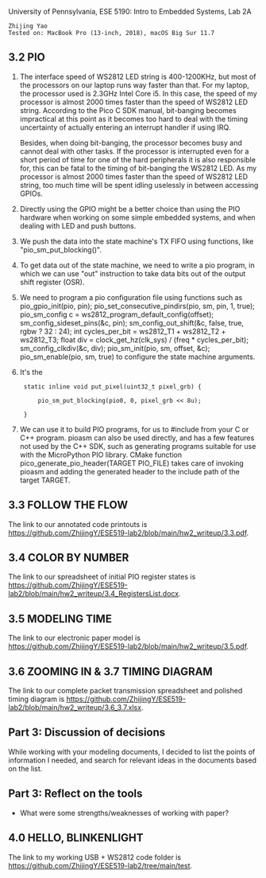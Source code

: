 University of Pennsylvania, ESE 5190: Intro to Embedded Systems, Lab 2A

    Zhijing Yao
    Tested on: MacBook Pro (13-inch, 2018), macOS Big Sur 11.7

## 3.2 PIO

1) The interface speed of WS2812 LED string is 400-1200KHz, but most of the processors on our laptop runs way faster than that. For my laptop, the processor used is 2.3GHz Intel Core i5. In this case, the speed of my processor is almost 2000 times faster than the speed of WS2812 LED string. According to the Pico C SDK manual, bit-banging becomes impractical at this point as it becomes too hard to deal with the timing uncertainty of actually entering an interrupt handler if using IRQ. 

    Besides, when doing bit-banging, the processor becomes busy and cannot deal with other tasks. If the processor is interrupted even for a short period of time for one of the hard peripherals it is also responsible for, this can be fatal to the timing of bit-banging the WS2812 LED. As my processor is almost 2000 times faster than the speed of WS2812 LED string, too much time will be spent idling uselessly in between accessing GPIOs.

2) Directly using the GPIO might be a better choice than using the PIO hardware when working on some simple embedded systems, and when dealing with LED and push buttons.
3) We push the data into the state machine's TX FIFO using functions, like "pio_sm_put_blocking()".
4) To get data out of the state machine, we need to write a pio program, in which we can use "out" instruction to take data bits out of the output shift register (OSR).
5) We need to program a pio configuration file using functions such as pio_gpio_init(pio, pin); pio_set_consecutive_pindirs(pio, sm, pin, 1, true);  pio_sm_config c = ws2812_program_default_config(offset); sm_config_sideset_pins(&c, pin); sm_config_out_shift(&c, false, true, rgbw ? 32 : 24); int cycles_per_bit = ws2812_T1 + ws2812_T2 + ws2812_T3; float div = clock_get_hz(clk_sys) / (freq * cycles_per_bit); sm_config_clkdiv(&c, div); pio_sm_init(pio, sm, offset, &c); pio_sm_enable(pio, sm, true) to configure the state machine arguments.
6) It's the 

        static inline void put_pixel(uint32_t pixel_grb) {
   
            pio_sm_put_blocking(pio0, 0, pixel_grb << 8u);
   
        }

7) We can use it to build PIO programs, for us to #include from your C or C++ program. pioasm can also be used directly, and has a few features not used by the C++ SDK, such as generating programs suitable for use with the MicroPython PIO library. CMake function pico_generate_pio_header(TARGET PIO_FILE) takes care of invoking pioasm and adding the generated header to the include path of the target TARGET.


## 3.3 FOLLOW THE FLOW

The link to our annotated code printouts is https://github.com/ZhijingY/ESE519-lab2/blob/main/hw2_writeup/3.3.pdf.

## 3.4 COLOR BY NUMBER

The link to our spreadsheet of initial PIO register states is https://github.com/ZhijingY/ESE519-lab2/blob/main/hw2_writeup/3.4_RegistersList.docx.

## 3.5 MODELING TIME

The link to our electronic paper model is https://github.com/ZhijingY/ESE519-lab2/blob/main/hw2_writeup/3.5.pdf.

## 3.6 ZOOMING IN & 3.7 TIMING DIAGRAM

The link to our complete packet transmission spreadsheet and polished timing diagram is https://github.com/ZhijingY/ESE519-lab2/blob/main/hw2_writeup/3.6_3.7.xlsx.

## Part 3: Discussion of decisions

While working with your modeling documents, I decided to list the points of information I needed, and search for relevant ideas in the documents based on the list.

## Part 3: Reflect on the tools

- What were some strengths/weaknesses of working with paper?

## 4.0 HELLO, BLINKENLIGHT

The link to my working USB + WS2812 code folder is https://github.com/ZhijingY/ESE519-lab2/tree/main/test.

